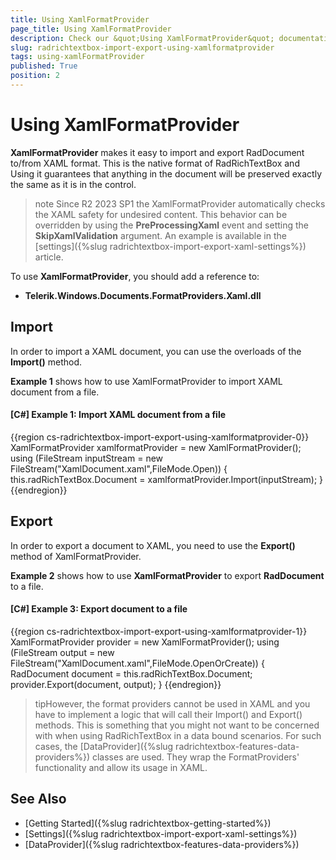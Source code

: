 ```yaml
---
title: Using XamlFormatProvider
page_title: Using XamlFormatProvider
description: Check our &quot;Using XamlFormatProvider&quot; documentation article for the RadRichTextBox {{ site.framework_name }} control.
slug: radrichtextbox-import-export-using-xamlformatprovider
tags: using-xamlFormatProvider
published: True
position: 2
--- 
```


# Using XamlFormatProvider

__XamlFormatProvider__ makes it easy to import and export RadDocument to/from XAML format. This is the native format of RadRichTextBox and Using it guarantees that anything in the document will be preserved exactly the same as it is in the control. 

>note Since R2 2023 SP1 the XamlFormatProvider automatically checks the XAML safety for undesired content. This behavior can be overridden by using the __PreProcessingXaml__ event and setting the __SkipXamlValidation__ argument. An example is available in the [settings]({%slug radrichtextbox-import-export-xaml-settings%}) article.

To use __XamlFormatProvider__, you should add a reference to:

* __Telerik.Windows.Documents.FormatProviders.Xaml.dll__

## Import
In order to import a XAML document, you can use the overloads of the __Import()__ method.

__Example 1__ shows how to use XamlFormatProvider to import XAML document from a file.

#### __[C#] Example 1: Import XAML document from a file__
{{region cs-radrichtextbox-import-export-using-xamlformatprovider-0}}
	XamlFormatProvider xamlformatProvider = new XamlFormatProvider();
	using (FileStream inputStream = new FileStream("XamlDocument.xaml",FileMode.Open))
	{
		this.radRichTextBox.Document = xamlformatProvider.Import(inputStream);
	}
{{endregion}}


## Export
In order to export a document to XAML, you need to use the __Export()__ method of XamlFormatProvider. 

__Example 2__ shows how to use __XamlFormatProvider__ to export __RadDocument__ to a file.

#### __[C#] Example 3: Export document to a file__
{{region cs-radrichtextbox-import-export-using-xamlformatprovider-1}}
	XamlFormatProvider provider = new XamlFormatProvider();
	using (FileStream output =  new FileStream("XamlDocument.xaml",FileMode.OpenOrCreate))
	{
		RadDocument document = this.radRichTextBox.Document;
		provider.Export(document, output);
	}
{{endregion}}

>tipHowever, the format providers cannot be used in XAML and you have to implement a logic that will call their Import() and Export() methods. This is something that you might not want to be concerned with when using RadRichTextBox in a data bound scenarios. For such cases, the [DataProvider]({%slug radrichtextbox-features-data-providers%}) classes are used. They wrap the FormatProviders' functionality and allow its usage in XAML.

## See Also

 * [Getting Started]({%slug radrichtextbox-getting-started%})
 * [Settings]({%slug radrichtextbox-import-export-xaml-settings%})
 * [DataProvider]({%slug radrichtextbox-features-data-providers%})
 